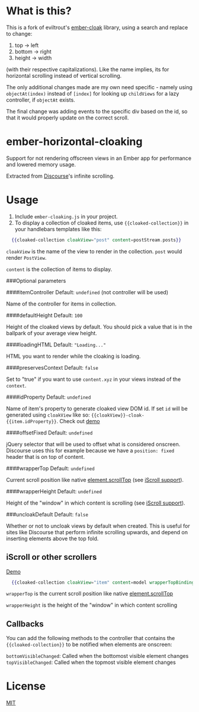What is this?
================
This is a fork of eviltrout's [ember-cloak](https://github.com/eviltrout/ember-cloaking) library, using a search and replace to change:

1. top -> left
2. bottom -> right
3. height -> width

(with their respective capitalizations).  Like the name implies, its for horizontal scrolling instead of vertical scrolling.

The only additional changes made are my own need specific - namely using `objectAt(index)` instead of `[index]` for looking up `childViews` for a lazy controller, if `objectAt` exists.

The final change was adding events to the specific div based on the id, so that it would properly update on the correct scroll.

ember-horizontal-cloaking
==============

Support for not rendering offscreen views in an Ember app for performance and
lowered memory usage.

Extracted from [Discourse](https://github.com/discourse/discourse)'s infinite scrolling.

Usage
=====

1. Include `ember-cloaking.js` in your project.
2. To display a collection of cloaked items, use `{{cloaked-collection}}` in your handlebars templates like this:

```handlebars
  {{cloaked-collection cloakView="post" content=postStream.posts}}
```

`cloakView` is the name of the view to render in the collection. `post` would render `PostView`.

`content` is the collection of items to display.

###Optional parameters

####itemController
Default: `undefined` (not controller will be used)

Name of the controller for items in collection.


####defaultHeight
Default: `100` 

Height of the cloaked views by default. You should pick a value that is in the ballpark of
your average view height.


####loadingHTML
Default: `"Loading..."`

HTML you want to render while the cloaking is loading.


####preservesContext
Default: `false`

Set to "true" if you want to use `content.xyz` in your views instead of the `context`.


####idProperty
Default: `undefined`

Name of item's property to generate cloaked view DOM id. If set `id` will be generated using `cloakView` like so: `{{cloakView}}-cloak-{{item.idProperty}}`. Check out [demo](/demos/iscroll.html)


####offsetFixed
Default: `undefined`

jQuery selector that will be used to offset what is considered onscreen. Discourse uses this for example because we have a `position: fixed` header that is on top of content.


####wrapperTop
Default: `undefined`

Current scroll position like native [element.scrollTop](https://developer.mozilla.org/en-US/docs/Web/API/Element.scrollTop) (see [iScroll support](#iscroll-or-other-scrollers)).


####wrapperHeight
Default: `undefined`

Height of the "window" in which content is scrolling (see [iScroll support](#iscroll-or-other-scrollers)).


###uncloakDefault
Default: `false`

Whether or not to uncloak views by default when created. This is useful for sites like Discourse
that perform infinite scrolling upwards, and depend on inserting elements above the top fold.

iScroll or other scrollers
--------------------------

[Demo](/demos/iscroll.html)

```handlebars
  {{cloaked-collection cloakView="item" content=model wrapperTopBinding="view.scrollTop" wrapperHeightBinding="view.height"}}
```

`wrapperTop` is the current scroll position like native [element.scrollTop](https://developer.mozilla.org/en-US/docs/Web/API/Element.scrollTop)

`wrapperHeight` is the height of the "window" in which content scrolling

Callbacks
---------

You can add the following methods to the controller that contains the `{{cloaked-collection}}` to be notified when elements are onscreen:

`bottomVisibleChanged`: Called when the bottomost visible element changes
`topVisibleChanged`: Called when the topmost visible element changes

License
=======
[MIT](/LICENSE)
